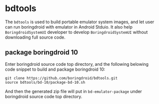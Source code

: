 # bdtools

The `bdtools` is used to build portable emulator system images, and let user can run boringdroid with emulator in Android Stduio. It also help `BoringdroidSystemUI` developer to develop `BoringdroidSystemUI` without downloading full source code.

## package boringdroid 10

Enter boringdroid source code top directory, and the following belowing code snippet to build and package boringdroid 10:

```
git clone https://github.com/boringdroid/bdtools.git
source bdtools/bd-10/package-bd-10.sh
```

And then the generated zip file will put in `bd-emulator-package` under boringdroid source code top directory.
